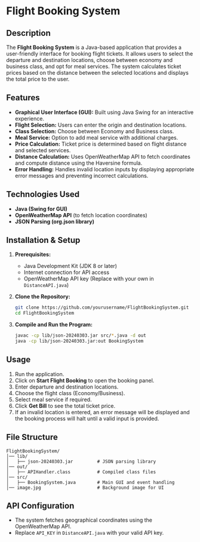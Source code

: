 # Flight Booking System

## Description
The **Flight Booking System** is a Java-based application that provides a user-friendly interface for booking flight tickets. It allows users to select the departure and destination locations, choose between economy and business class, and opt for meal services. The system calculates ticket prices based on the distance between the selected locations and displays the total price to the user.

## Features
- **Graphical User Interface (GUI):** Built using Java Swing for an interactive experience.
- **Flight Selection:** Users can enter the origin and destination locations.
- **Class Selection:** Choose between Economy and Business class.
- **Meal Service:** Option to add meal service with additional charges.
- **Price Calculation:** Ticket price is determined based on flight distance and selected services.
- **Distance Calculation:** Uses OpenWeatherMap API to fetch coordinates and compute distance using the Haversine formula.
- **Error Handling:** Handles invalid location inputs by displaying appropriate error messages and preventing incorrect calculations.

## Technologies Used
- **Java (Swing for GUI)**
- **OpenWeatherMap API** (to fetch location coordinates)
- **JSON Parsing (org.json library)**

## Installation & Setup
1. **Prerequisites:**
   - Java Development Kit (JDK 8 or later)
   - Internet connection for API access
   - OpenWeatherMap API key (Replace with your own in `DistanceAPI.java`)

2. **Clone the Repository:**
   ```sh
   git clone https://github.com/yourusername/FlightBookingSystem.git
   cd FlightBookingSystem
   ```

3. **Compile and Run the Program:**
   ```sh
   javac -cp lib/json-20240303.jar src/*.java -d out
   java -cp lib/json-20240303.jar:out BookingSystem
   ```

## Usage
1. Run the application.
2. Click on **Start Flight Booking** to open the booking panel.
3. Enter departure and destination locations.
4. Choose the flight class (Economy/Business).
5. Select meal service if required.
6. Click **Get Bill** to see the total ticket price.
7. If an invalid location is entered, an error message will be displayed and the booking process will halt until a valid input is provided.

## File Structure
```
FlightBookingSystem/
│── lib/
│   ├── json-20240303.jar         # JSON parsing library
│── out/
│   ├── APIHandler.class          # Compiled class files
│── src/        
│   ├── BookingSystem.java        # Main GUI and event handling
│── image.jpg                     # Background image for UI
```

## API Configuration
- The system fetches geographical coordinates using the OpenWeatherMap API.
- Replace `API_KEY` in `DistanceAPI.java` with your valid API key.

